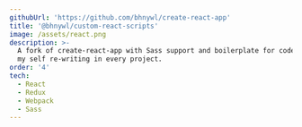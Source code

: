 ```yaml
---
githubUrl: 'https://github.com/bhnywl/create-react-app'
title: '@bhnywl/custom-react-scripts'
image: /assets/react.png
description: >-
  A fork of create-react-app with Sass support and boilerplate for code I find
  my self re-writing in every project.
order: '4'
tech:
  - React
  - Redux
  - Webpack
  - Sass
---
```

